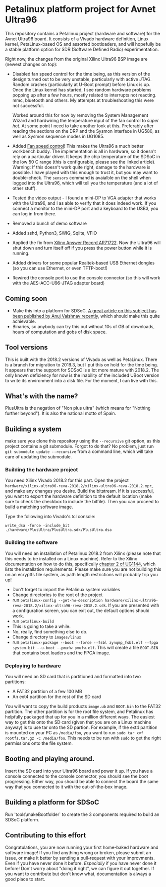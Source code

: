 # Petalinux platform project for Avnet Ultra96
This repository contains a Petalinux project (hardware and software) for the Avnet Ultra96 board. It consists of a Vivado hardware definition, Linux kernel, PetaLinux-based OS and assorted bootloaders, and will hopefully be a stable platform option for SDR (Software Defined Radio) experimentation.

Right now, the changes from the original Xilinx Ultra96 BSP image are (newest changes
on top):

* Disabled fan speed control for the time being, as this version
  of the design turned out to be very unstable, particularly with
  active JTAG. Random crashes (particularly at U-Boot prompt) before
  Linux is up. Once the Linux kernel has started, I see random hardware
  problems popping up after a few hours, mostly related to 
  interrupts not reacting. mmc, bluetooth and others. My attempts at
  troubleshooting this were not successful. 

  Worked around this for now by removing the System Management 
  Wizard and hardwiring the temperature input of the fan control
  to *super hot*. At some point I need to take another look 
  at this. Preferably after reading the sections on the DRP and the 
  Sysmon interface in UG580, as well as Sysmon sequence modes in 
  UG1085.
* Added [Fan speed control](https://www.hackster.io/andycap/ultra96-fan-control-21fb8b)!
 This makes the Ultra96 a much better workbench buddy. The implementation is all
 in hardware, so it doesn't rely on a particular driver. It keeps the chip temperature
 of the SDSoC in the low 50 C range (this is configurable, please see the linked
 article). Warning: If this doesn't work quite right, damage to the hardware is
 possible. I have played with this enough to trust it, but you may want to 
 double-check. The `sensors` command is avaialble on the shell when logged into the
 Ultra96, which will tell you the temperature (and a lot of other stuff).
 * Tested the video output - I found a mini-DP to VGA adapter that works with the
   Ultra96, and I as able to verify that it does indeed work. If you connect a 
   monitor to the mini-DP port and a keyboard to the USB3, you can log in from there.
* Removed a bunch of demo software
* Added sshd, Python3, SWIG, Sqlite, VFIO
* Applied the fix from [Xilinx Answer Record AR71722](https://www.xilinx.com/support/answers/71722.html). Now the Ultra96 will shut 
  down and turn itself off if you press the power button while it is running.
* Added drivers for some popular Realtek-based USB Ethernet dongles (so you can use Ethernet, or even TFTP-boot!)
* Rewired the console port to use the console connector (so this will work with the AES-ACC-U96-JTAG adapter board)

## Coming soon
* Make this into a platform for SDSoC. [A great article on this subject has been
   published by Anuj Vaishnav recently](https://www.hackster.io/anujvaishnav20/building-custom-sdsoc-platform-with-petalinux-268bfd), which should make this quite achievable.
* Binaries, so anybody can try this out without 10s of GB of downloads, hours of computation and gobs of disk space.

## Tool versions
This is built with the 2018.2 versions of Vivado as well as PetaLinux. There is a branch for
migration to 2018.3, but I put this on hold for the time being. It appears that the support
for SDSoC is a lot more mature with 2018.2. The only known deficiency for now is the 
inability of the included UBoot version to write its environment into a disk file. For 
the moment, I can live with this.

## What's with the name?
PlusUltra is the negation of "Non plus ultra" (which means for "Nothing further beyond"). It is also the national motto of Spain.

## Building a system
make sure you clone this repository using the `--recursive` git option, as this project contains a git submodule. Forgot to do that? No problem, just run `git submodule update --recursive` from a command line, which will take care of updating the submodule.

### Building the hardware project
You need Xilinx Vivado 2018.2 for this part. Open the project `hardware/xilinx-ultra96-reva-2018.2/xilinx-ultra96-reva-2018.2.xpr`, and make any changes you desire. Build the bitstream. If it is successful, you want to export the hardware definition to the default location (make sure to check the checkbox to include the bitfile). Then you can proceed to build a matching software image.

Type the following into Vivado's tcl console:

```
write_dsa -force -include_bit ./hardware/PlusUltra/PlusUltra.sdk/PlusUltra.dsa
```

### Building the software
You will need an installation of Petalinux 2018.2 from Xilinx (please note that this needs to be installed on a Linux machine). Refer to the Xilinx documentation on how to do this, specifically [chapter 2 of UG1144](https://www.xilinx.com/support/documentation/sw_manuals/xilinx2018_2/ug1144-petalinux-tools-reference-guide.pdf#G4.364401), which lists the installation requirements.
Please make sure you are not building this on an ecryptfs file system, as path length restrictions will probably trip you up!

* Don't forget to import the Petalinux system variables
* Change directories to the root of the project
* run `petalinux-config --get-hw-description hardware/xilinx-ultra96-reva-2018.2/xilinx-ultra96-reva-2018.2.sdk`. If you are presented with a configuration screen, you can exit out, the default options should work.
* run `petalinux-build`
* This is going to take a while.
* No, really, find something else to do.
* Change directory to `images/linux`
* run `petalinux-package --boot --force --fsbl zynqmp_fsbl.elf --fpga system.bit --u-boot --pmufw pmufw.elf`. This will create a file `BOOT.BIN` that contains boot loaders and the FPGA image.

### Deploying to hardware
You will need an SD card that is partitioned and formatted into two partitions:
* A FAT32 partition of a few 100 MB
* An ext4 partition for the rest of the SD card

You will want to copy the build products `image.ub` and `BOOT.bin` to the FAT32 partition. The other partition is for the root file system, and Petalinux has helpfully packaged that up for you in a million different ways. The easiest way to get this onto the SD card (given that you are on a Linux machine anyway) is to use tar onto the SD partion. For example, if the ext4 partition is mounted on your PC as `/media/foo`, you want to run `sudo tar xvf rootfs.tar.gz -C /media/foo`. This needs to be run with `sudo` to get the right permissions onto the file system.

## Booting and playing around.
Insert the SD card into your Ultra96 board and power it up. If you have a console connected to the console connector, you should see the boot progressing. Either way, you should be able to connect the board the same way that you connected to it with the out-of-the-box image.

## Building a platform for SDSoC
Run 'tools\makeBootfolder` to create the 3 components required to build an SDSoC platform.

## Contributing to this effort
Congratulations, you are now running your first home-baked hardware and software image! If you find anything wrong or broken, please submit an issue, or make it better by sending a pull-request with your improvments. Even if you have never done it before. *Especially* if you have never done it before! Don't worry about "doing it right", we can figure it out together. 
If you want to contribute but don't know what, documentation is always a good place to start.
